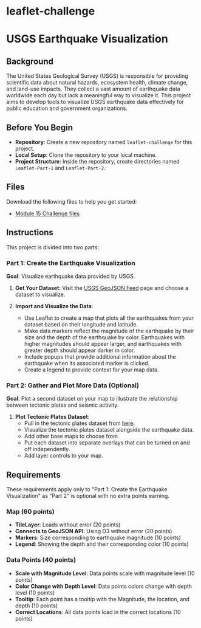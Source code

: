 # leaflet-challenge

# USGS Earthquake Visualization

## Background

The United States Geological Survey (USGS) is responsible for providing scientific data about natural hazards, ecosystem health, climate change, and land-use impacts. They collect a vast amount of earthquake data worldwide each day but lack a meaningful way to visualize it. This project aims to develop tools to visualize USGS earthquake data effectively for public education and government organizations.

## Before You Begin

- **Repository**: Create a new repository named `leaflet-challenge` for this project.
- **Local Setup**: Clone the repository to your local machine.
- **Project Structure**: Inside the repository, create directories named `Leaflet-Part-1` and `Leaflet-Part-2`.

## Files

Download the following files to help you get started:
- [Module 15 Challenge files](#) 

## Instructions

This project is divided into two parts:

### Part 1: Create the Earthquake Visualization

**Goal**: Visualize earthquake data provided by USGS.

1. **Get Your Dataset**: Visit the [USGS GeoJSON Feed](#) page and choose a dataset to visualize.

2. **Import and Visualize the Data**:
   - Use Leaflet to create a map that plots all the earthquakes from your dataset based on their longitude and latitude.
   - Make data markers reflect the magnitude of the earthquake by their size and the depth of the earthquake by color. Earthquakes with higher magnitudes should appear larger, and earthquakes with greater depth should appear darker in color.
   - Include popups that provide additional information about the earthquake when its associated marker is clicked.
   - Create a legend to provide context for your map data.

### Part 2: Gather and Plot More Data (Optional)

**Goal**: Plot a second dataset on your map to illustrate the relationship between tectonic plates and seismic activity.

1. **Plot Tectonic Plates Dataset**:
   - Pull in the tectonic plates dataset from [here](https://github.com/fraxen/tectonicplates).
   - Visualize the tectonic plates dataset alongside the earthquake data.
   - Add other base maps to choose from.
   - Put each dataset into separate overlays that can be turned on and off independently.
   - Add layer controls to your map.

## Requirements

These requirements apply only to "Part 1: Create the Earthquake Visualization" as "Part 2" is optional with no extra points earning.

### Map (60 points)

- **TileLayer**: Loads without error (20 points)
- **Connects to GeoJSON API**: Using D3 without error (20 points)
- **Markers**: Size corresponding to earthquake magnitude (10 points)
- **Legend**: Showing the depth and their corresponding color (10 points)

### Data Points (40 points)

- **Scale with Magnitude Level**: Data points scale with magnitude level (10 points)
- **Color Change with Depth Level**: Data points colors change with depth level (10 points)
- **Tooltip**: Each point has a tooltip with the Magnitude, the location, and depth (10 points)
- **Correct Locations**: All data points load in the correct locations (10 points)

